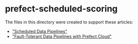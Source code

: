 # prefect-scheduled-scoring

The files in this directory were created to support these articles:

  * ["Scheduled Data Pipelines"](https://www.saturncloud.io/docs/deployments/data-pipelines)
  * ["Fault-Tolerant Data Pipelines with Prefect Cloud"](https://www.saturncloud.io/docs/deployments/fault-tolerant-data-pipelines-with-prefect-cloud)
